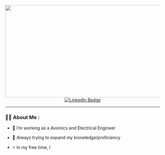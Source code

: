 <div id="header" align="center">
  <img src="https://media.giphy.com/media/v1.Y2lkPTc5MGI3NjExcml4aXVpc2F1enUxZDNlM3M1M2JxMWJ6cjIzcGo1YXlzaHNvbXRuYSZlcD12MV9pbnRlcm5hbF9naWZfYnlfaWQmY3Q9Zw/ENVmkrTmnniqQ/giphy.gif" width="600" height="300"/>
</div>

<div id="badges" align="center">
  <a href="your-linkedin-URL">
    <img src="https://img.shields.io/badge/LinkedIn-blue?style=for-the-badge&logo=linkedin&logoColor=white" alt="LinkedIn Badge"/>
  </a>
</div>

---

### :technologist: About Me :

- :telescope: I’m working as a Avionics and Electrical Engineer

- :seedling: Always trying to expand my knowledge/proficiency

- :zap: In my free time, I

<!---
fignewt/fignewt is a ✨ special ✨ repository because its `README.md` (this file) appears on your GitHub profile.
You can click the Preview link to take a look at your changes.
--->
